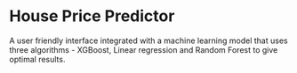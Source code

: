 # House Price Predictor


A user friendly interface integrated with a machine learning model that uses three algorithms - XGBoost, Linear regression and Random Forest to give optimal results.
